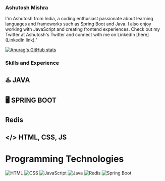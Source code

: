### Ashutosh Mishra
I'm Ashutosh from India, a coding enthusiast passionate about learning languages and frameworks such as Spring Boot and Java. I also enjoy working with JavaScript and creating frontend experiences. Check out my Twitter at Ashutosh's Twitter and connect with me on LinkedIn [here](LinkedIn link)."

[![Anurag's GitHub stats](https://github-readme-stats.vercel.app/api?username=Ashut0sh-mishra)](https://github.com/anuraghazra/github-readme-stats)

### Skills and Experience
## ♨️ JAVA
## 🖥️ SPRING BOOT
## Redis
## </> HTML, CSS, JS

# Programming Technologies

![HTML](html_logo.png) ![CSS](css_logo.png) ![JavaScript](javascript_logo.png) ![Java](java_logo.png) ![Redis](redis_logo.png) ![Spring Boot](spring_boot_logo.png)








